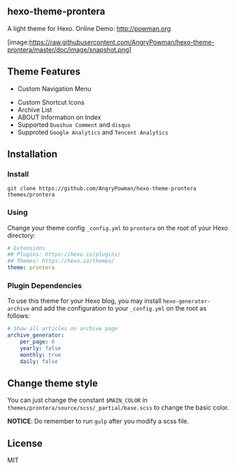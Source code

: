 ## hexo-theme-prontera
A light theme for Hexo.
Online Demo: http://powman.org

[image:https://raw.githubusercontent.com/AngryPowman/hexo-theme-prontera/master/doc/image/snapshot.png]


## Theme Features
- Custom Navigation Menu
* Custom Shortcut Icons
* Archive List
* ABOUT Information on Index
* Supported `Duoshuo Comment` and `disqus`
* Supproted `Google Analytics` and `Tencent Analytics`

## Installation
### Install
`git clone https://github.com/AngryPowman/hexo-theme-prontera themes/prontera`

### Using
Change your theme config `_config.yml` to `prontera`  on the root of your Hexo directory:
```yaml
# Extensions
## Plugins: https://hexo.io/plugins/
## Themes: https://hexo.io/themes/
theme: prontera
```

### Plugin Dependencies
To use this theme for your Hexo blog, you may install `hexo-generator-archive` and add the configuration to your `_config.yml` on the root as follows: 
```yaml
# Show all articles on archive page
archive_generator:
    per_page: 0
    yearly: false
    monthly: true
    daily: false
```

## Change theme style
You can just change the constant `$MAIN_COLOR` in `themes/prontera/source/scss/_partial/base.scss` to change the basic color.

**NOTICE**: Do remember to run `gulp`  after you modify a scss file.


## License
MIT
